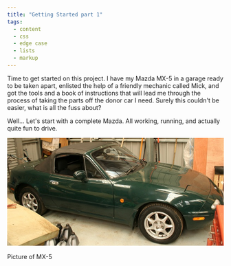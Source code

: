 ```yaml
---
title: "Getting Started part 1"
tags:
  - content
  - css
  - edge case
  - lists
  - markup
---
```


Time to get started on this project. I have my Mazda MX-5 in a garage ready to be taken apart, enlisted the help of a friendly mechanic called Mick, and got the tools and a book of instructions that will lead me through the process of taking the parts off the donor car I need. Surely this couldn't be easier, what is all the fuss about?

Well... Let's start with a complete Mazda. All working, running, and actually quite fun to drive.

![Mazda MX-5](/images/MX5-full.jpg)

Picture of MX-5
